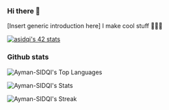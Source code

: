 ### Hi there 👋
[Insert generic introduction here]
I make cool stuff 🙇‍♂️🥇

[![asidqi's 42 stats](https://badge.mediaplus.ma/darkblue/asidqi?UM6P=off)](https://github.com/oakoudad/badge42)

### Github stats
![Ayman-SIDQI's Top Languages](https://github-readme-stats.vercel.app/api/top-langs/?username=Ayman-SIDQI&theme=cobalt&show_icons=true&hide_border=false&layout=compact)


![Ayman-SIDQI's Stats](https://github-readme-stats.vercel.app/api?username=Ayman-SIDQI&theme=cobalt&show_icons=true&hide_border=false&count_private=true)


![Ayman-SIDQI's Streak](https://github-readme-streak-stats.herokuapp.com/?user=Ayman-SIDQI&theme=cobalt&hide_border=false)
<!--
**Ayman-SIDQI/Ayman-SIDQI** is a ✨ _special_ ✨ repository because its `README.md` (this file) appears on your GitHub profile.

Here are some ideas to get you started:

- 🔭 I’m currently working on ...
- 🌱 I’m currently learning ...
- 👯 I’m looking to collaborate on ...
- 🤔 I’m looking for help with ...
- 💬 Ask me about ...
- 📫 How to reach me: ...
- 😄 Pronouns: ...
- ⚡ Fun fact: ...
-->
